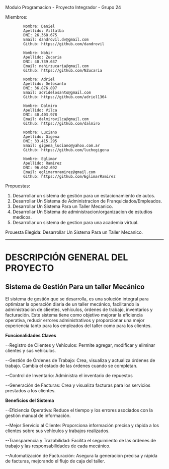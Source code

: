 Modulo Programacion - Proyecto Integrador - Grupo 24

Miembros:

            Nombre: Daniel
            Apellido: Villalba
            DNI: 26.368.675
            Email: dandrovil.dv@gmail.com
            Github: https://github.com/dandrovil

            Nombre: Nahir
            Apellido: Zucaria
            DNI: 40.739.637
            Email: nahirzucaria@gmail.com
            Github: https://github.com/NZucaria

            Nombre: Adriel
            Apellido: Delosanto
            DNI: 36.876.897
            Email: adridelosanto@gmail.com
            Github: https://github.com/adriel1364

            Nombre: Dalmiro
            Apellido: Vilca
            DNI: 40.403.978
            Email: dalmirovilca@gmail.com
            Github: https://github.com/dalmiro

            Nombre: Luciano
            Apellido: Gigena
            DNI: 33.415.295
            Email: gigena_luciano@yahoo.com.ar
            Github: https://github.com/luchogigena

            Nombre: Eglimar
            Apellido: Ramirez
            DNI: 96.062.692
            Email: eglimarmramirez@gmail.com
            Github: https://github.com/EglimarRamirez

Propuestas:

1. Desarrollar un sistema de gestión para un estacionamiento de autos.
2. Desarrollar Un Sistema de Administracion de Franquiciados/Empleados.
3. Desarrollar Un Sistema Para un Taller Mecanico.
4. Desarrollar Un Sistema de administracion/organizacion de estudios medicos.
5. Desarrollar un sistema de gestion para una academia virtual.

Prouesta Elegida: Desarrollar Un Sistema Para un Taller Mecanico.

---

# **DESCRIPCIÓN GENERAL DEL PROYECTO**


## **Sistema de Gestión Para un taller Mecánico**


El sistema de gestión que se desarrolla, es una solución integral para optimizar la operación diaria de un taller mecánico, facilitando la administración de clientes, vehículos, órdenes de trabajo, inventarios y facturación. Este sistema tiene como objetivo mejorar la eficiencia operativa, reducir errores administrativos y proporcionar una mejor experiencia tanto para los empleados del taller como para los clientes.



**Funcionalidades Claves**


--Registro de Clientes y Vehículos: Permite agregar, modificar y eliminar clientes y sus vehículos.

--Gestión de Órdenes de Trabajo: Crea, visualiza y actualiza órdenes de trabajo. Cambia el estado de las órdenes cuando se completan.

--Control de Inventario: Administra el inventario de repuestos

--Generación de Facturas: Crea y visualiza facturas para los servicios prestados a los clientes.




**Beneficios del Sistema**


--Eficiencia Operativa: Reduce el tiempo y los errores asociados con la gestión manual de información.

--Mejor Servicio al Cliente: Proporciona información precisa y rápida a los clientes sobre sus vehículos y trabajos realizados.

--Transparencia y Trazabilidad: Facilita el seguimiento de las órdenes de trabajo y las responsabilidades de cada mecánico.

--Automatización de Facturación: Asegura la generación precisa y rápida de facturas, mejorando el flujo de caja del taller.

